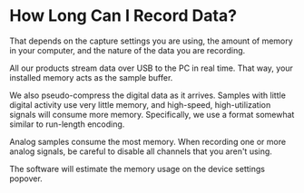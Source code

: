 # How Long Can I Record Data?

That depends on the capture settings you are using, the amount of memory in your computer, and the nature of the data you are recording.

All our products stream data over USB to the PC in real time. That way, your installed memory acts as the sample buffer.

We also pseudo-compress the digital data as it arrives. Samples with little digital activity use very little memory, and high-speed, high-utilization signals will consume more memory. Specifically, we use a format somewhat similar to run-length encoding.

Analog samples consume the most memory. When recording one or more analog signals, be careful to disable all channels that you aren't using.

The software will estimate the memory usage on the device settings popover.
